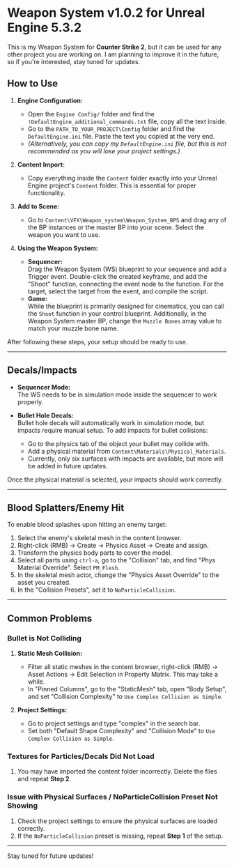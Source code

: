 # Weapon System v1.0.2 for Unreal Engine 5.3.2

This is my Weapon System for **Counter Strike 2**, but it can be used for any other project you are working on. I am planning to improve it in the future, so if you're interested, stay tuned for updates.

## How to Use

1. **Engine Configuration:**
   - Open the `Engine Config/` folder and find the `!DefaultEngine_additional_commands.txt` file, copy all the text inside.
   - Go to the `PATH_TO_YOUR_PROJECT\Config` folder and find the `DefaultEngine.ini` file. Paste the text you copied at the very end.
   - *(Alternatively, you can copy my `DefaultEngine.ini` file, but this is not recommended as you will lose your project settings.)*

2. **Content Import:**
   - Copy everything inside the `Content` folder exactly into your Unreal Engine project's `Content` folder. This is essential for proper functionality.

3. **Add to Scene:**
   - Go to `Content\VFX\Weapon_system\Weapon_System_BPS` and drag any of the BP instances or the master BP into your scene. Select the weapon you want to use.

4. **Using the Weapon System:**
   - **Sequencer:**  
     Drag the Weapon System (WS) blueprint to your sequence and add a Trigger event. Double-click the created keyframe, and add the "Shoot" function, connecting the event node to the function. For the target, select the target from the event, and compile the script.
   - **Game:**  
     While the blueprint is primarily designed for cinematics, you can call the `Shoot` function in your control blueprint. Additionally, in the Weapon System master BP, change the `Muzzle Bones` array value to match your muzzle bone name.

After following these steps, your setup should be ready to use.

---

## Decals/Impacts

- **Sequencer Mode:**  
  The WS needs to be in simulation mode inside the sequencer to work properly.
  
- **Bullet Hole Decals:**  
  Bullet hole decals will automatically work in simulation mode, but impacts require manual setup. To add impacts for bullet collisions:
  - Go to the physics tab of the object your bullet may collide with.
  - Add a physical material from `Content\Materials\Physical_Materials`. 
  - Currently, only six surfaces with impacts are available, but more will be added in future updates.
  
Once the physical material is selected, your impacts should work correctly.

---

## Blood Splatters/Enemy Hit

To enable blood splashes upon hitting an enemy target:

1. Select the enemy's skeletal mesh in the content browser.
2. Right-click (RMB) -> Create -> Physics Asset -> Create and assign.
3. Transform the physics body parts to cover the model.
4. Select all parts using `ctrl-a`, go to the "Collision" tab, and find "Phys Material Override". Select `PM_Flesh`.
5. In the skeletal mesh actor, change the "Physics Asset Override" to the asset you created.
6. In the "Collision Presets", set it to `NoParticleCollision`.

---

## Common Problems

### Bullet is Not Colliding

1. **Static Mesh Collision:**
   - Filter all static meshes in the content browser, right-click (RMB) -> Asset Actions -> Edit Selection in Property Matrix. This may take a while.
   - In "Pinned Columns", go to the "StaticMesh" tab, open "Body Setup", and set "Collision Complexity" to `Use Complex Collision as Simple`.

2. **Project Settings:**
   - Go to project settings and type "complex" in the search bar.
   - Set both "Default Shape Complexity" and "Collision Mode" to `Use Complex Collision as Simple`.

### Textures for Particles/Decals Did Not Load

1. You may have imported the content folder incorrectly. Delete the files and repeat **Step 2**.

### Issue with Physical Surfaces / NoParticleCollision Preset Not Showing

1. Check the project settings to ensure the physical surfaces are loaded correctly.
2. If the `NoParticleCollision` preset is missing, repeat **Step 1** of the setup.

---

Stay tuned for future updates!
